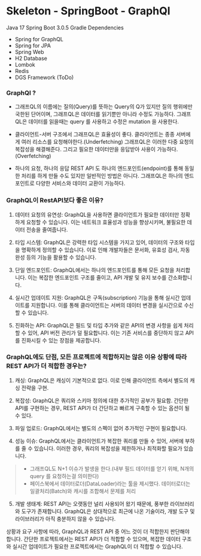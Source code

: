 # Skeleton - SpringBoot - GraphQl
Java 17
Spring Boot 3.0.5
Gradle
Dependencies
* Spring for GraphQL
* Spring for JPA
* Spring Web
* H2 Database
* Lombok
* Redis
* DGS Framework (ToDo)

### GraphQl ?

* 그래프QL의 이름에는 질의(Query)를 뜻하는 Query의 Q가 있지만 질의 행위에만 국한된 단어이며, 그래프QL은 데이터를 읽기뿐만 아니라 수정도 가능하다.
그래프QL은 데이터를 읽을때는 query 를 사용하고 수정은 mutation 을 사용한다.

* 클라이언트-서버 구조에서 그래프QL은 효율성이 좋다. 클라이언트는 종종 서버에게 여러 리소스를 요청해야한다.(Underfetching)
그래프QL은 이러한 다중 요청의 복잡성을 해결해준다.
그리고 필요한 데이터만을 응답받아 사용이 가능하다.(Overfetching)

* 하나의 요청, 하나의 응답
REST API 도 하나의 엔드포인트(endpoint)를 통해 동일한 처리를 하게 만들 수도 있지만 일반적인 방법은 아니다.
그래프QL은 하나의 엔드포인트로 다양한 서비스와 데이터 교환이 가능하다.

### GraphQL이 RestAPI보다 좋은 이유? 
1. 데이터 요청의 유연성: GraphQL을 사용하면 클라이언트가 필요한 데이터만 정확하게 요청할 수 있습니다. 이는 네트워크 효율성과 성능을 향상시키며, 불필요한 데이터 전송을 줄여줍니다.

2. 타입 시스템: GraphQL은 강력한 타입 시스템을 가지고 있어, 데이터의 구조와 타입을 명확하게 정의할 수 있습니다. 이로 인해 개발자들은 문서화, 유효성 검사, 자동완성 등의 기능을 활용할 수 있습니다.

3. 단일 엔드포인트: GraphQL에서는 하나의 엔드포인트를 통해 모든 요청을 처리합니다. 이는 복잡한 엔드포인트 구조를 줄이고, API 개발 및 유지 보수를 간소화합니다.

4. 실시간 업데이트 지원: GraphQL은 구독(subscription) 기능을 통해 실시간 업데이트를 지원합니다. 이를 통해 클라이언트는 서버의 데이터 변경을 실시간으로 수신할 수 있습니다.

5. 진화하는 API: GraphQL은 필드 및 타입 추가와 같은 API의 변경 사항을 쉽게 처리할 수 있어, API 버전 관리가 덜 필요합니다. 이는 기존 서비스를 중단하지 않고 API를 진화시킬 수 있는 장점을 제공합니다.


### GraphQL에도 단점, 모든 프로젝트에 적합하지는 않은 이유 상황에 따라 REST API가 더 적합한 경우는?

1. 캐싱: GraphQL은 캐싱이 기본적으로 없다. 이로 인해 클라이언트 측에서 별도의 캐싱 전략을 구현.

2. 복잡성: GraphQL은 쿼리와 스키마 정의에 대한 추가적인 공부가 필요함. 간단한 API를 구현하는 경우, REST API가 더 간단하고 빠르게 구축할 수 있는 옵션이 될 수 있다.

3. 파일 업로드: GraphQL에서는 별도의 스펙이 없어 추가적인 구현이 필요합니다.

4. 성능 이슈: GraphQL에서는 클라이언트가 복잡한 쿼리를 만들 수 있어, 서버에 부하를 줄 수 있습니다. 이러한 경우, 쿼리의 복잡성을 제한하거나 최적화할 필요가 있습니다.
> * 그래프QL도 N+1 이슈가 발생을 한다.(내부 필드 데이터를 얻기 위해, N개의 query 를 요청하는걸 의미한다) 
> * 페이스북에서 데이터로더(DataLoader)라는 툴을 제시했다. 데이터로더는 일괄처리(Batch)와 캐시를 조합해서 문제를 처리

5. 개발 생태계: REST API는 오랫동안 널리 사용되어 왔기 때문에, 풍부한 라이브러리와 도구가 존재합니다. GraphQL은 상대적으로 최근에 나온 기술이라, 개발 도구 및 라이브러리가 아직 충분하지 않을 수 있습니다.

상황과 요구 사항에 따라, GraphQL과 REST API 중 어느 것이 더 적합한지 판단해야 합니다. 간단한 프로젝트에서는 REST API가 더 적합할 수 있으며, 복잡한 데이터 구조와 실시간 업데이트가 필요한 프로젝트에서는 GraphQL이 더 적합할 수 있습니다.